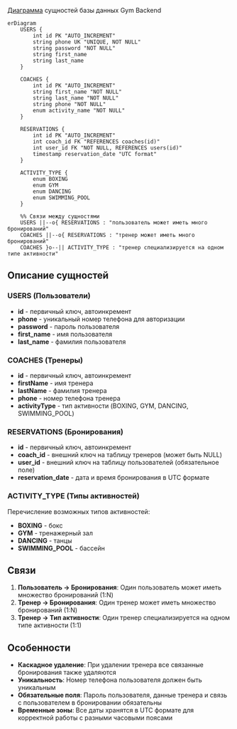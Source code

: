 
[Диаграмма](https://mermaid.live/edit#pako:eNqtVG1O20AQvcpqJaRWSlAMCY79LzWGWiU2DTYtVSRrFZvEKraj9YaWJpH4kCpVqsQZegNKoaQF0iusb9RZpwmQpPyo6h_2zsyb92Zm19vFjdjzsYp9uhqQJiVhPULwOFt6bQt1R4Z4goihwEObL1AdVxzbcg1Tq-lV3bTr-A6VMBpETdRuxZGPHIF1TOOlo-eQadnIdDY25qFJkryLqQfoR1C7AU2YG5HQnwntkQeR_ugzemtWRXuu_3srd7KPlzep4XHYaDLzIX7UCRFpsGA_YAcuO2jPAz5orqbDNm1XbMMy_6FDgWrEpNFyAbsmsDV9Ta_ppgbzygJ-8iTwnk7ndBKfTlLG9eXQvWSBmEllQegnjIRtRH2I7xMWxJHrESbadGwN7cY0JGxuoxXNNrYNe8e1dzb1-51mM3tmvTbM9Snn-k51yrNaMbVZ3NYro1oFt7tpWRsT6dFiYQHxL_w8PeVXfID4Db_k3_lFeoLSo_Qk_cRv-RBWxxC_4YP7P06vl8_H3Yf7o0Kb_Bcf8uv0M_AN-Tk_S4-BEmzBPQTuy_QY8YEQAtbMCxL8Gx8i_jU9hOUtH2RfyBVr_mM8rvE5_5sy8B2C1i0wH_4_tX6cz_d6U9szI5ceQd-X6UdgOOPX8L4SvOlJpnuUniLAnSHQucgKuEEwloFIQYD_mRnn41nDnDHO4SYNPKwy2vFzOPTh3AgTZwejjlnLh7sAizo8Qt-KovuQ0ybRmzgOx2k07jRbWN0lewlYnbY4iX_uwImX-pHnUy3uRAyrSjnjwGoXv8fqirwoLReU4sqKUpaLxaVSDh9gNV8sL5YUaUlS5IKkLJeKUj-HP2SqhUVZkmS5oJSWy5JcVhS5_xvWlgmP) сущностей базы данных Gym Backend

```mermaid
erDiagram
    USERS {
        int id PK "AUTO_INCREMENT"
        string phone UK "UNIQUE, NOT NULL"
        string password "NOT NULL"
        string first_name
        string last_name
    }
    
    COACHES {
        int id PK "AUTO_INCREMENT"
        string first_name "NOT NULL"
        string last_name "NOT NULL"
        string phone "NOT NULL"
        enum activity_name "NOT NULL"
    }
    
    RESERVATIONS {
        int id PK "AUTO_INCREMENT"
        int coach_id FK "REFERENCES coaches(id)"
        int user_id FK "NOT NULL, REFERENCES users(id)"
        timestamp reservation_date "UTC format"
    }
    
    ACTIVITY_TYPE {
        enum BOXING
        enum GYM
        enum DANCING
        enum SWIMMING_POOL
    }

    %% Связи между сущностями
    USERS ||--o{ RESERVATIONS : "пользователь может иметь много бронирований"
    COACHES ||--o{ RESERVATIONS : "тренер может иметь много бронирований"
    COACHES }o--|| ACTIVITY_TYPE : "тренер специализируется на одном типе активности"
```

## Описание сущностей

### USERS (Пользователи)
- **id** - первичный ключ, автоинкремент
- **phone** - уникальный номер телефона для авторизации
- **password** - пароль пользователя
- **first_name** - имя пользователя
- **last_name** - фамилия пользователя

### COACHES (Тренеры)
- **id** - первичный ключ, автоинкремент
- **firstName** - имя тренера
- **lastName** - фамилия тренера
- **phone** - номер телефона тренера
- **activityType** - тип активности (BOXING, GYM, DANCING, SWIMMING_POOL)

### RESERVATIONS (Бронирования)
- **id** - первичный ключ, автоинкремент
- **coach_id** - внешний ключ на таблицу тренеров (может быть NULL)
- **user_id** - внешний ключ на таблицу пользователей (обязательное поле)
- **reservation_date** - дата и время бронирования в UTC формате

### ACTIVITY_TYPE (Типы активностей)
Перечисление возможных типов активностей:
- **BOXING** - бокс
- **GYM** - тренажерный зал
- **DANCING** - танцы
- **SWIMMING_POOL** - бассейн

## Связи

1. **Пользователь → Бронирования**: Один пользователь может иметь множество бронирований (1:N)
2. **Тренер → Бронирования**: Один тренер может иметь множество бронирований (1:N)
3. **Тренер → Тип активности**: Один тренер специализируется на одном типе активности (1:1)

## Особенности

- **Каскадное удаление**: При удалении тренера все связанные бронирования также удаляются
- **Уникальность**: Номер телефона пользователя должен быть уникальным
- **Обязательные поля**: Пароль пользователя, данные тренера и связь с пользователем в бронировании обязательны
- **Временные зоны**: Все даты хранятся в UTC формате для корректной работы с разными часовыми поясами
